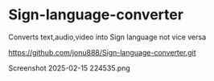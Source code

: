# Sign-language-converter
Converts text,audio,video into Sign language not vice versa

https://github.com/jonu888/Sign-language-converter.git


Screenshot 2025-02-15 224535.png


